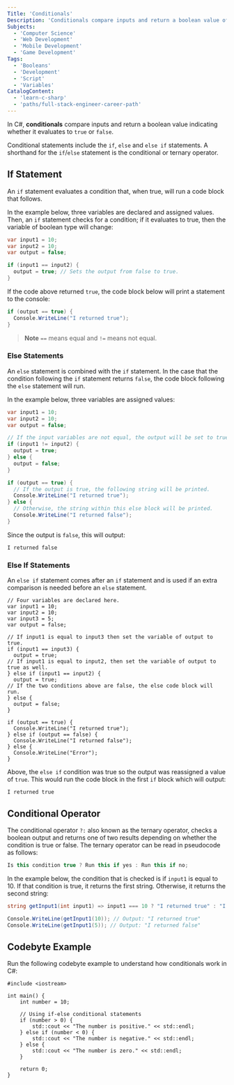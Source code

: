 ```yaml
---
Title: 'Conditionals'
Description: 'Conditionals compare inputs and return a boolean value of either true or false.'
Subjects:
  - 'Computer Science'
  - 'Web Development'
  - 'Mobile Development'
  - 'Game Development'
Tags:
  - 'Booleans'
  - 'Development'
  - 'Script'
  - 'Variables'
CatalogContent:
  - 'learn-c-sharp'
  - 'paths/full-stack-engineer-career-path'
---
```


In C#, **conditionals** compare inputs and return a boolean value indicating whether it evaluates to `true` or `false`.

Conditional statements include the `if`, `else` and `else if` statements. A shorthand for the `if`/`else` statement is the conditional or ternary operator.

## If Statement

An `if` statement evaluates a condition that, when true, will run a code block that follows.

In the example below, three variables are declared and assigned values. Then, an `if` statement checks for a condition; if it evaluates to true, then the variable of boolean type will change:

```cs
var input1 = 10;
var input2 = 10;
var output = false;

if (input1 == input2) {
  output = true; // Sets the output from false to true.
}
```

If the code above returned `true`, the code block below will print a statement to the console:

```cs
if (output == true) {
  Console.WriteLine("I returned true");
}
```

> **Note** `==` means equal and `!=` means not equal.

### Else Statements

An `else` statement is combined with the `if` statement. In the case that the condition following the `if` statement returns `false`, the code block following the `else` statement will run.

In the example below, three variables are assigned values:

```cs
var input1 = 10;
var input2 = 10;
var output = false;

// If the input variables are not equal, the output will be set to true.
if (input1 != input2) {
  output = true;
} else {
  output = false;
}

if (output == true) {
  // If the output is true, the following string will be printed.
  Console.WriteLine("I returned true");
} else {
  // Otherwise, the string within this else block will be printed.
  Console.WriteLine("I returned false");
}
```

Since the output is `false`, this will output:

```shell
I returned false
```

### Else If Statements

An `else if` statement comes after an `if` statement and is used if an extra comparison is needed before an `else` statement.

```pseudo
// Four variables are declared here.
var input1 = 10;
var input2 = 10;
var input3 = 5;
var output = false;

// If input1 is equal to input3 then set the variable of output to true.
if (input1 == input3) {
  output = true;
// If input1 is equal to input2, then set the variable of output to true as well.
} else if (input1 == input2) {
  output = true;
// If the two conditions above are false, the else code block will run.
} else {
  output = false;
}

if (output == true) {
  Console.WriteLine("I returned true");
} else if (output == false) {
  Console.WriteLine("I returned false");
} else {
  Console.WriteLine("Error");
}
```

Above, the `else if` condition was true so the output was reassigned a value of `true`. This would run the code block in the first `if` block which will output:

```shell
I returned true
```

## Conditional Operator

The conditional operator `?:` also known as the ternary operator, checks a boolean output and returns one of two results depending on whether the condition is true or false. The ternary operator can be read in pseudocode as follows:

```cs
Is this condition true ? Run this if yes : Run this if no;
```

In the example below, the condition that is checked is if `input1` is equal to 10. If that condition is true, it returns the first string. Otherwise, it returns the second string:

```cs
string getInput1(int input1) => input1 === 10 ? "I returned true" : "I returned false";

Console.WriteLine(getInput1(10)); // Output: "I returned true"
Console.WriteLine(getInput1(5)); // Output: "I returned false"
```

## Codebyte Example

Run the following codebyte example to understand how conditionals work in C#:

```codebyte/csharp
#include <iostream>

int main() {
    int number = 10;

    // Using if-else conditional statements
    if (number > 0) {
        std::cout << "The number is positive." << std::endl;
    } else if (number < 0) {
        std::cout << "The number is negative." << std::endl;
    } else {
        std::cout << "The number is zero." << std::endl;
    }

    return 0;
}
```
